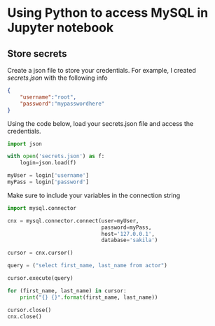 # Using Python to access MySQL in Jupyter notebook

## Store secrets

Create a json file to store your credentials. For example, I created *secrets.json* with the following info

```json
{
    "username":"root",
    "password":"mypasswordhere"
}
```

Using the code below, load your secrets.json file and access the credentials. 

```python
import json

with open('secrets.json') as f:
    login=json.load(f)

myUser = login['username']
myPass = login['password']
```

Make sure to include your variables in the connection string

```python
import mysql.connector

cnx = mysql.connector.connect(user=myUser, 
                              password=myPass,
                              host='127.0.0.1',
                              database='sakila')

cursor = cnx.cursor()

query = ("select first_name, last_name from actor")

cursor.execute(query)

for (first_name, last_name) in cursor:
    print("{} {}".format(first_name, last_name))

cursor.close()
cnx.close()
```
